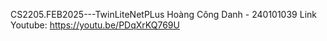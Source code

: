 CS2205.FEB2025---TwinLiteNetPLus
Hoàng Công Danh - 240101039
Link Youtube: https://youtu.be/PDqXrKQ769U
